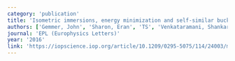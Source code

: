 ```yaml
---
category: 'publication'
title: 'Isometric immersions, energy minimization and self-similar buckling in non-Euclidean elastic sheets'
authors: ['Gemmer, John', 'Sharon, Eran', 'TS', 'Venkataramani, Shankar C']
journal: 'EPL (Europhysics Letters)'
year: '2016'
link: 'https://iopscience.iop.org/article/10.1209/0295-5075/114/24003/meta'
---
```

